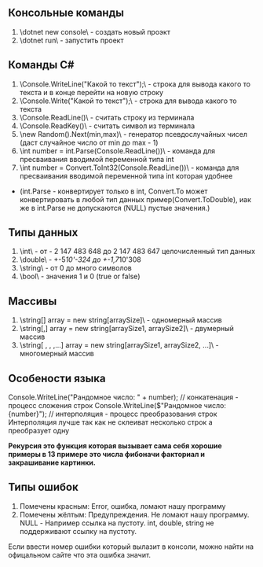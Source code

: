 ## Консольные команды
1. \dotnet new console\ - создать новый проэкт
2. \dotnet run\ - запустить проект
## Команды С#
1. \Console.WriteLine("Какой то текст");\ - строка для вывода какого то текста и в конце перейти на новую строку
2. \Console.Write("Какой то текст");\ - строка для вывода какого то текста
3. \Console.ReadLine()\ - считать строку из терминала
4. \Console.ReadKey()\ - считать символ из терминала
5. \new Random().Next(min,max)\ - генератор псевдослучайных чисел (даст случайное число от min до max - 1)
6. \int number = int.Parse(Console.ReadLine())\ - команда для пресваивания вводимой переменной типа int
7. \int number = Convert.ToInt32(Console.ReadLine())\ - команда для пресваивания вводимой переменной типа int которая удобнее
* (int.Parse - конвертирует только в int, Convert.To может конвертировать в любой тип данных пример(Convert.ToDouble), иак же в int.Parse не допускаются (NULL) пустые значения.)
## Типы данных
1. \int\ - от  - 2 147 483 648 до 2 147 483 647 целочисленный тип данных
2. \double\ - +-5*10'-324 до +-1,7*10'308 
3. \string\ - от 0 до много символов
4. \bool\ - значения 1 и 0 (true or false)
## Массивы
1. \string[] array = new string[arraySize]\ - одномерный массив
2. \string[,]  array = new string[arraySize1, arraySize2]\ - двумерный массив
2. \string[ , , ,...] array = new string[arraySize1, arraySize2, ...]\ - многомерный массив
## Особености языка

Console.WriteLine("Рандомное число: " + number); // конкатенация - процесс сложения строк
Console.WriteLine($"Рандомное число: {number}"); // интерполяция - процесс преобразования строк
Интерполяция лучше так как не склеиват несколько строк а преобразует одну

**Рекурсия это функция которая вызывает сама себя хорошие примеры в 13 примере это числа фибоначи факториал и закрашивание картинки.**

## Типы ошибок

1. Помечены красным: Error, ошибка, ломают нашу программу
2. Помечены жёлтым: Предупреждения. Не ломают нашу программу.
NULL - Например ссылка на пустоту. int, double, string не поддерживают ссылку на пустоту.

Если ввести номер ошибки который вылазит в консоли, можно найти на офицальном сайте что эта ошибка значит.